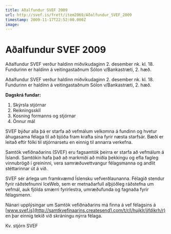```yaml
---
title: Aðalfundur SVEF 2009
url: http://svef.is/frett/item2069/Aðalfundur_SVEF_2009
timestamp: 2009-11-17T22:52:00.000Z
image: 
---
```


# Aðalfundur SVEF 2009

Aðalfundur SVEF verður haldinn miðvikudaginn 2\. desember nk. kl. 18.  
Fundurinn er haldinn á veitingastaðnum Sólon v/Bankastræti, 2\. hæð.

Aðalfundur SVEF verður haldinn miðvikudaginn 2\. desember nk. kl. 18.  
Fundurinn er haldinn á veitingastaðnum Sólon v/Bankastræti, 2\. hæð.

**Dagskrá fundar:**

1.  Skýrsla stjórnar
2.  Reikningsskil
3.  Kosning formanns og stjórnar
4.  Önnur mál

SVEF býður alla þá er starfa að vefmálum velkomna á fundinn og hvetur áhugasama félaga til að bjóða fram krafta sína fyrir næsta starfsár. Bæði er leitað eftir fólki til stjórnarsetu en einnig til annarra verkefna.

Samtök vefiðnaðarins (SVEF) eru fagsamtök þeirra er starfa að vefmálum á Íslandi. Samtökin hafa það að markmiði að miðla þekkingu og efla fagleg vinnubrögð í greininni, vera samræðuvettvangur félagsmanna og andlit stéttarinnar út á við.

SVEF sér árlega um framkvæmd Íslensku vefverðlaunanna. Félagið stendur fyrir ráðstefnunni IceWeb, sem er metnaðarfull alþjóðleg ráðstefna um vefmál, auk fjölda smærri fyrirlestra, umræðufunda og fagnaða fyrir félagsmenn.

Nánari upplýsingar um Samtök vefiðnaðarins má finna á vef félagsins á [www.svef.is](http://samtkvefinaarins.createsend1.com/t/r/l/hujklr/jjfdikrh/r) en þar einnig tekið við skráningu nýrra félaga.

Kv. stjórn SVEF
